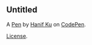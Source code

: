 Untitled
--------


A [Pen](https://codepen.io/Hanif-Ku/pen/JjQVgrr) by [Hanif Ku](https://codepen.io/Hanif-Ku) on [CodePen](https://codepen.io).

[License](https://codepen.io/license/pen/JjQVgrr).